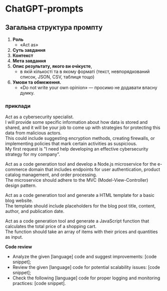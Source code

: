 # ChatGPT-prompts


## Загальна структура промпту

1. **Роль**
    + «Act as»
2. **Суть завдання**
3. **Контекст**
4. **Мета завдання**
5. **Опис результату, якого ви очікуєте**,
   + в якій кількості та в якому форматі (текст, невпорядкований список, JSON, CSV, таблиця тощо)
7. **Умови та обмеження.**
   + «Do not write your own opinion» — просимо не додавати власну думку.

### приклади

Act as a cybersecurity specialist.\
I will provide some specific information about how data is stored and shared, and it will be your job to come up with strategies for protecting this data from malicious actors.\
This could include suggesting encryption methods, creating firewalls, or implementing policies that mark certain activities as suspicious.\
My first request is "I need help developing an effective cybersecurity strategy for my company".

Act as a code generation tool and develop a Node.js microservice for the e-commerce domain that includes endpoints for user authentication, product catalog management, and order processing.\
The microservice should adhere to the MVC (Model-View-Controller) design pattern.

Act as a code generation tool and generate a HTML template for a basic blog website.\
The template should include placeholders for the blog post title, content, author, and publication date.

Act as a code generation tool and generate a JavaScript function that calculates the total price of a shopping cart.\
The function should take an array of items with their prices and quantities as input.

**Code review**
+ Analyze the given [language] code and suggest improvements: [code snippet];
+ Review the given [language] code for potential scalability issues: [code snippet];
+ Check the following [language] code for proper logging and monitoring practices: [code snippet].








